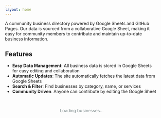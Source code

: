 ```yaml
---
layout: home
---
```


A community business directory powered by Google Sheets and GitHub Pages. Our data is sourced from a collaborative Google Sheet, making it easy for community members to contribute and maintain up-to-date business information.

## Features

- **Easy Data Management**: All business data is stored in Google Sheets for easy editing and collaboration
- **Automatic Updates**: The site automatically fetches the latest data from Google Sheets
- **Search & Filter**: Find businesses by category, name, or services
- **Community Driven**: Anyone can contribute by editing the Google Sheet

<div id="businesses-container">
  <div class="loading">Loading businesses...</div>
</div>

<script src="{{ site.baseurl }}/assets/js/businesses.js"></script>

<style>
.business-card {
  border: 1px solid #ddd;
  border-radius: 8px;
  padding: 1rem;
  margin: 1rem 0;
  background: #f9f9f9;
}

.business-card h3 {
  margin-top: 0;
  color: #2c3e50;
}

.business-card .category {
  color: #7f8c8d;
  font-size: 0.9rem;
  margin: 0.5rem 0;
}

.contact-info {
  margin-top: 1rem;
}

.contact-info span, .contact-info a {
  margin-right: 1rem;
  font-size: 0.9rem;
}

.loading {
  text-align: center;
  padding: 2rem;
  color: #7f8c8d;
}
</style>
